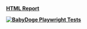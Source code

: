 <strong>[HTML Report](https://AzizShoev.github.io/b_dog_playwrigth/)<strong>  

[![BabyDoge Playwright Tests](https://github.com/AzizShoev/b_dog_playwrigth/actions/workflows/tests.yml/badge.svg)](https://github.com/AzizShoev/b_dog_playwrigth/actions/workflows/tests.yml)